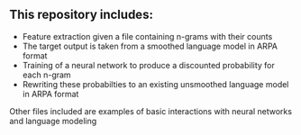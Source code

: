 ## This repository includes:
  - Feature extraction given a file containing n-grams with their counts
  - The target output is taken from a smoothed language model in ARPA format
  - Training of a neural network to produce a discounted probability for each n-gram
  - Rewriting these probabilties to an existing unsmoothed language model in ARPA format
  
 Other files included are examples of basic interactions with neural networks and language modeling
